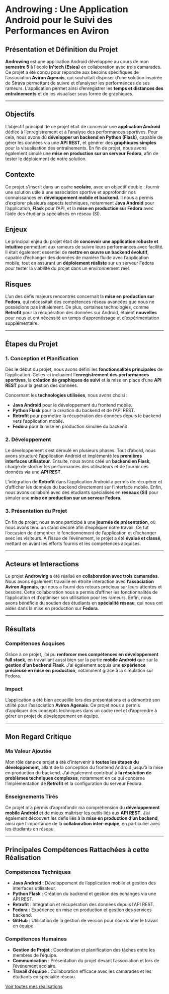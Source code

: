# Androwing : Une Application Android pour le Suivi des Performances en Aviron

## Présentation et Définition du Projet
**Androwing** est une application Android développée au cours de mon **semestre 5** à l'école **In'tech (Esiea)** en collaboration avec trois camarades. Ce projet a été conçu pour répondre aux besoins spécifiques de l’association **Aviron Agenais**, qui souhaitait disposer d’une solution inspirée de Strava permettant de suivre et d’analyser les performances de ses rameurs. L’application permet ainsi d’enregistrer les **temps et distances des entraînements** et de les visualiser sous forme de graphiques.

---

## Objectifs
L’objectif principal de ce projet était de concevoir une **application Android** dédiée à l’enregistrement et à l’analyse des performances sportives. Pour cela, nous avons dû **développer un backend en Python (Flask)**, capable de gérer les données via une **API REST**, et générer des **graphiques simples** pour la visualisation des entraînements. En fin de projet, nous avons également simulé une **mise en production sur un serveur Fedora**, afin de tester le déploiement de notre solution.

## Contexte
Ce projet s'inscrit dans un cadre **scolaire**, avec un objectif double : fournir une solution utile à une association sportive et approfondir nos connaissances en **développement mobile et backend**. Il nous a permis d’explorer plusieurs aspects techniques, notamment **Java Android** pour l’application, **Flask** pour l’API, et la **mise en production sur Fedora** avec l’aide des étudiants spécialisés en réseau (SI).

## Enjeux
Le principal enjeu du projet était de **concevoir une application robuste et intuitive** permettant aux rameurs de suivre leurs performances avec facilité. Il était également essentiel de **mettre en œuvre un backend évolutif**, capable d’échanger des données de manière fluide avec l’application mobile, tout en assurant un **déploiement réaliste** sur un serveur Fedora pour tester la viabilité du projet dans un environnement réel.

## Risques
L’un des défis majeurs rencontrés concernait la **mise en production sur Fedora**, qui nécessitait des compétences réseau avancées que nous ne possédions pas initialement. De plus, certaines technologies, comme **Retrofit** pour la récupération des données sur Android, étaient **nouvelles** pour nous et ont nécessité un temps d’apprentissage et d’expérimentation supplémentaire.

---

## Étapes du Projet
### 1. Conception et Planification
Dès le début du projet, nous avons défini les **fonctionnalités principales** de l’application. Celles-ci incluaient l’**enregistrement des performances sportives**, la **création de graphiques de suivi** et la mise en place d’une **API REST** pour la gestion des données.

Concernant les **technologies utilisées**, nous avons choisi :
- **Java Android** pour le développement du frontend mobile.
- **Python Flask** pour la création du backend et de l’API REST.
- **Retrofit** pour permettre la récupération des données depuis le backend vers l’application mobile.
- **Fedora** pour la mise en production simulée du backend.

### 2. Développement
Le développement s’est déroulé en plusieurs phases. Tout d’abord, nous avons structuré l’application Android et implémenté les **premières interfaces utilisateur**. Ensuite, nous avons créé un **backend en Flask**, chargé de stocker les performances des utilisateurs et de fournir ces données via une **API REST**.

L’intégration de **Retrofit** dans l’application Android a permis de récupérer et d’afficher les données du backend directement sur l’interface mobile. Enfin, nous avons collaboré avec des étudiants spécialisés en **réseaux (SI)** pour simuler une **mise en production sur un serveur Fedora**.

### 3. Présentation du Projet
En fin de projet, nous avons participé à une **journée de présentation**, où nous avons tenu un stand décoré afin d’expliquer notre travail. Ce fut l’occasion de démontrer le fonctionnement de l’application et d’échanger avec les visiteurs. À l’issue de l’événement, le projet a été **évalué et classé**, mettant en avant les efforts fournis et les compétences acquises.

---

## Acteurs et Interactions
Le projet **Androwing** a été réalisé en **collaboration avec trois camarades**. Nous avons également travaillé en étroite interaction avec **l’association Aviron Agenais**, qui nous a fourni des retours précieux sur leurs attentes et besoins. Cette collaboration nous a permis d’affiner les fonctionnalités de l’application et d’optimiser son utilisation pour les rameurs. Enfin, nous avons bénéficié du soutien des étudiants en **spécialité réseau**, qui nous ont aidés dans la mise en production sur **Fedora**.

---

## Résultats
### Compétences Acquises
Grâce à ce projet, j’ai pu **renforcer mes compétences en développement full stack**, en travaillant aussi bien sur la partie **mobile Android** que sur la **gestion d’un backend Flask**. J’ai également acquis une **expérience précieuse en mise en production**, notamment grâce à la simulation sur Fedora.

### Impact
L’application a été bien accueillie lors des présentations et a démontré son utilité pour l’association **Aviron Agenais**. Ce projet nous a permis d’appliquer des concepts techniques dans un cadre réel et d’apprendre à gérer un projet de développement en équipe.

---

## Mon Regard Critique
### Ma Valeur Ajoutée
Mon rôle dans ce projet a été d’intervenir à **toutes les étapes du développement**, allant de la conception du frontend Android jusqu’à la mise en production du backend. J’ai également contribué à **la résolution de problèmes techniques complexes**, notamment en ce qui concerne l’implémentation de **Retrofit** et la configuration du serveur Fedora.

### Enseignements Tirés
Ce projet m’a permis d’approfondir ma compréhension du **développement mobile Android** et de mieux maîtriser les outils liés aux **API REST**. J’ai également découvert les défis liés à la **mise en production d’un backend**, ainsi que l’importance de la **collaboration inter-équipe**, en particulier avec les étudiants en réseau.

---

## Principales Compétences Rattachées à cette Réalisation
### Compétences Techniques
- **Java Android** : Développement de l’application mobile et gestion des interfaces utilisateur.
- **Python Flask** : Création du backend et gestion des échanges via une API REST.
- **Retrofit** : Intégration et récupération des données depuis l’API REST.
- **Fedora** : Expérience en mise en production et gestion des services backend.
- **GitHub** : Utilisation de la gestion de version pour coordonner le travail en équipe.

### Compétences Humaines
- **Gestion de Projet** : Coordination et planification des tâches entre les membres de l’équipe.
- **Communication** : Présentation du projet devant l’association et lors de l’événement scolaire.
- **Travail d’équipe** : Collaboration efficace avec les camarades et les étudiants en spécialité réseau.

[Voir toutes mes réalisations](#)

